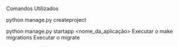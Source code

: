 
Comandos Utilizados

python manage.py createproject <nome do projeto>

python manage.py startapp <nome_da_aplicação>
Executar o make migrations
Executar o migrate